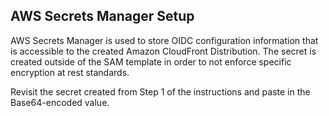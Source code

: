 ## AWS Secrets Manager Setup

AWS Secrets Manager is used to store OIDC configuration information that is accessible to the created Amazon CloudFront Distribution.
The secret is created outside of the SAM template in order to not enforce specific encryption at rest standards.

Revisit the secret created from Step 1 of the instructions and paste in the Base64-encoded value.
